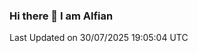 ### Hi there 👋 I am Alfian

<!--START_SECTION:waka-->

 Last Updated on 30/07/2025 19:05:04 UTC
<!--END_SECTION:waka-->
